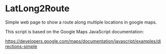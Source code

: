 # LatLong2Route
Simple web page to show a route along multiple locations in google maps.

This script is based on the Google Maps JavaScript documentation:

https://developers.google.com/maps/documentation/javascript/examples/directions-simple
